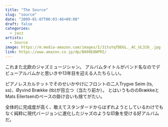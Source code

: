 ```yaml
---
title: "The Source"
slug: "source"
date: "2009-01-07T00:03:46+09:00"
draft: false
categories:
  - jazz
artists:
  - Source
image: https://m.media-amazon.com/images/I/31tuYqfDDGL._AC_UL320_.jpg
link: https://www.amazon.co.jp/dp/B000E8NPRI/
---
```

これまた北欧のジャズミュージシャン。
アルバムタイトルがバンド名なのでデビューアルバムかと思いきや13年目を迎える人たちらしい。
<!--more-->
ピアノレスカルテットでそのせいかやけにフロントの二人Trygve Seim (ts, ss)、Øyvind Brække (tb)が目立つ（当たり前か）。
とはいうもののBrækkeとMats Eilertsenのベースの掛け合いも捨てがたい。 

全体的に完成度が高く、敢えてスタンダードからはずれようとしているわけでもなく純粋に現代バージョンに進化したジャズのような印象を受ける好アルバムだ。
